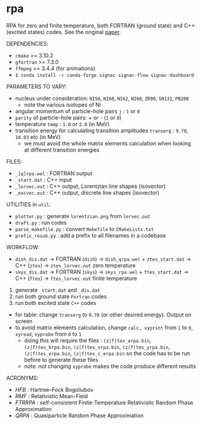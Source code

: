 # rpa

RPA for zero and finite temperature, both FORTRAN (ground state) and C++ (excited states) codes.
See the original [paper](http://dx.doi.org/10.1016/j.physletb.2009.10.046).

DEPENDENCIES:
- `cmake` >= 3.10.2
- `gfortran` >= 7.3.0
- `ffmpeg` >= 3.4.4 (for animations)
- `$ conda install -c conda-forge signac signac-flow signac-dashboard`

PARAMETERS TO VARY:
- nucleus under consideration: `NI56`, `NI60`, `NI62`, `NI68`, `ZR90`, `SN132`, `PB208`
	- note the various isotopes of Ni
- angular momentum of particle-hole pairs `j` : `1` or `0`
- `parity` of particle-hole pairs: + or - (`1` or `0`)
- temperature `temp` : `1.0` or `2.0` (in MeV)
- transition energy for calculating transition amplitudes `transerg` : `9.78`, `10.03` etc (in MeV)
	- we must avoid the whole matrix elements calculation when looking at different transition energies

FILES:
- `_[q]rpa.wel` : FORTRAN output
- `_start.dat` : C++ input
- `_lorvec.out` : C++ output, Lorentzian line shapes (isovector)
- `_excvec.out` : C++ output, discrete line shapes (isovector)

UTILITIES in `util`:
- `plotter.py` : generate `lorentzian.png` from `lorvec.out`
- `draft.py` : run codes
- `parse_makefile.py` : convert `Makefile` to `CMakeLists.txt`
- `prefix_resub.py` : add a prefix to all filenames in a codebase

WORKFLOW:
- `dish_dis.dat` -> FORTRAN (`dish`) -> `dish_qrpa.wel` + `ztes_start.dat` -> C++ (`ztes`) -> `ztes_lorvec.out` zero temperature
- `skys_dis.dat` -> FORTRAN (`skys`) -> `skys_rpa.wel` + `ftes_start.dat` -> C++ (`ftes`) -> `ftes_lorvec.out` finite temperature

1. generate `_start.dat` and `_dis.dat`
2. run both ground state `Fortran` codes
3. run both excited state `C++` codes

- for table: change `transerg` to `9.78` (or other desired energy). Output on screen
- to avoid matrix elements calculation, change `calc, xyprint` from `1` to `0`, `xyread`, `xyprobe` from `0` to `1`
	- doing this will require the files : `(z|f)tes_arpa.bin`, `(z|f)tes_brpa.bin`,
	 `(z|f)tes_xrpa.bin`, `(z|f)tes_yrpa.bin`, `(z|f)tes_erpa.bin`, `(z|f)tes_c_erpa.bin`
	 so the code has to be run before to generate these files
	 - note: _not_ changing `xyprobe` makes the code produce different results

ACRONYMS:
- _HFB_ : Hartree–Fock Bogoliubov
- _RMF_ : Relativistic Mean-Field
- _FTRRPA_ : self-consistent Finite-Temperature Relativistic Random Phase Approximation
- _QRPA_ : Quasiparticle Random Phase Approximation
